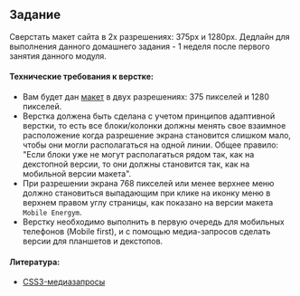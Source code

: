 ## Задание

Сверстать макет сайта в 2х разрешениях: 375px и 1280px. Дедлайн для выполнения данного домашнего задания - 1 неделя после первого занятия данного модуля.

#### Технические требования к верстке:
- Вам будет дан [макет](https://www.figma.com/file/1mBFx5Vtknd01P3IxFPEMz/Advanced-Html-HW1?node-id=1%3A2) в двух разрешениях: 375 пикселей и 1280 пикселей. 
- Верстка должена быть сделана с учетом принципов адаптивной верстки, то есть все блоки/колонки должны менять свое взаимное расположение когда разрешение экрана становится слишком мало, чтобы они могли располагаться на одной линии. Общее правило: "Если блоки уже не могут располагаться рядом так, как на декстопной версии, то они должны становится так, как на мобильной версии макета".
- При разрешении экрана 768 пикселей или менее верхнее меню должно становиться выпадающим при клике на иконку меню в верхнем правом углу страницы, как показано на версии макета `Mobile Energym`. 
- Верстку необходимо выполнить в первую очередь для мобильных телефонов (Mobile first), и с помощью медиа-запросов сделать версии для планшетов и декстопов.

#### Литература:
- [CSS3-медиазапросы](https://html5book.ru/css3-mediazaprosy/)
